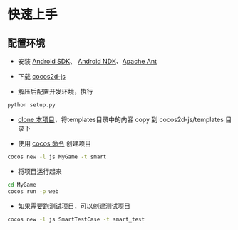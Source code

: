 # 快速上手

## 配置环境

* 安装 [Android SDK](http://developer.android.com/sdk/index.html)、 [Android NDK](http://developer.android.com/tools/sdk/ndk/index.html)、[Apache Ant](http://ant.apache.org/)

* 下载 [cocos2d-js](http://cocostudio.download.appget.cn/cocos2d-js/v3.0rc0/cocos2d-js-v3.0-rc0.zip)

* 解压后配置开发环境，执行
```bash
python setup.py 
```

* [clone 本项目](https://github.com/akira-cn/smart-x)，将templates目录中的内容 copy 到 cocos2d-js/templates 目录下

* 使用 [cocos 命令](http://www.cocos2d-x.org/wiki/Cocos2d-console) 创建项目
```bash
cocos new -l js MyGame -t smart
```

* 将项目运行起来
```bash
cd MyGame
cocos run -p web
```

* 如果需要跑测试项目，可以创建测试项目
```bash
cocos new -l js SmartTestCase -t smart_test
```
